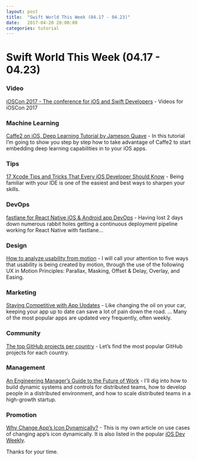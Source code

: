 ```yaml
---
layout: post
title:  "Swift World This Week (04.17 - 04.23)"
date:   2017-04-20 20:00:00
categories: tutorial
---
```


#  Swift World This Week (04.17 - 04.23)

### <span style=“color:red”>Video</span>

[iOSCon 2017 - The conference for iOS and Swift Developers](https://skillsmatter.com/conferences/8180-ioscon-2017-the-conference-for-ios-and-swift-developers#skillscasts) - Videos for iOSCon 2017

### <span style=“color:red”>Machine Learning</span>

[Caffe2 on iOS, Deep Learning Tutorial by Jameson Quave](http://jamesonquave.com/blog/caffe2-on-ios-deep-learning-tutorial/) - In this tutorial I’m going to show you step by step how to take advantage of Caffe2 to start embedding deep learning capabilities in to your iOS apps.

### <span style=“color:red”>Tips</span>

[17 Xcode Tips and Tricks That Every iOS Developer Should Know](https://www.detroitlabs.com/blog/2017/04/13/17-xcode-tips-and-tricks-that-every-ios-developer-should-know/) - Being familiar with your IDE is one of the easiest and best ways to sharpen your skills.

### <span style=“color:red”>DevOps</span>

[fastlane for React Native iOS & Android app DevOps](https://medium.com/react-native-training/fastlane-for-react-native-ios-android-app-devops-8ca85bee614e) - Having lost 2 days down numerous rabbit holes getting a continuous deployment pipeline working for React Native with fastlane…

### <span style=“color:red”>Design</span>

[How to analyze usability from motion](https://medium.com/ux-in-motion/how-to-analyze-usability-from-motion-a0fef627b4ee) - I will call your attention to five ways that usability is being created by motion, through the use of the following UX in Motion Principles: Parallax, Masking, Offset & Delay, Overlay, and Easing.

### <span style=“color:red”>Marketing</span>

[Staying Competitive with App Updates](http://martiancraft.com/blog/2017/04/app-updates/) - Like changing the oil on your car, keeping your app up to date can save a lot of pain down the road. … Many of the most popular apps are updated very frequently, often weekly.


### <span style=“color:red”>Community</span>
[The top GitHub projects per country](https://medium.com/@hoffa/the-top-github-projects-per-country-92c275e19409) - Let’s find the most popular GitHub projects for each country.

### <span style=“color:red”>Management</span>
[An Engineering Manager’s Guide to the Future of Work](https://hackernoon.com/an-engineering-managers-guide-to-the-future-of-work-2d139eb3137e) - I’ll dig into how to build dynamic systems and controls for distributed teams, how to develop people in a distributed environment, and how to scale distributed teams in a high-growth startup.

### <span style=“color:red”>Promotion</span>
[Why Change App’s Icon Dynamically?](https://medium.com/compileswift/why-change-icon-programmatically-85ce5362c59a) - This is my own article on use cases of changing app’s icon dynamically. It is also listed in the popular [iOS Dev Weekly](https://iosdevweekly.com/issues/297).

Thanks for your time.
